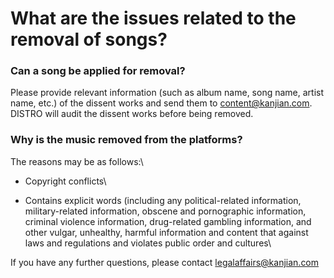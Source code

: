 # What are the issues related to the removal of songs?

### Can a song be applied for removal?

Please provide relevant information (such as album name, song name, artist name, etc.) of the dissent works and send them to content@kanjian.com. DISTRO will audit the dissent works before being removed.

### Why is the music removed from the platforms?

The reasons may be as follows:\


* Copyright conflicts\

* Contains explicit words (including any political-related information, military-related information, obscene and pornographic information, criminal violence information, drug-related gambling information, and other vulgar, unhealthy, harmful information and content that against laws and regulations and violates public order and cultures\


If you have any further questions, please contact legalaffairs@kanjian.com

